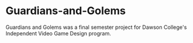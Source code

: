# Guardians-and-Golems

  Guardians and Golems was a final semester project for Dawson College's Independent Video Game Design program.
